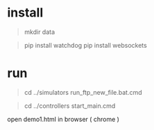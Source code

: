 

# install

> mkdir data

> pip install watchdog
> pip install websockets

# run

> cd ../simulators
> run_ftp_new_file.bat.cmd

> cd ../controllers
> start_main.cmd

open demo1.html in browser ( chrome )